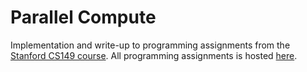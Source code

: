 # Parallel Compute

Implementation and write-up to programming assignments from the [Stanford CS149
course](https://gfxcourses.stanford.edu/cs149/fall23/). All programming assignments is hosted
[here](https://github.com/stanford-cs149).

